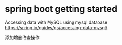 # spring boot getting started
Accessing data with MySQL
using mysql database
https://spring.io/guides/gs/accessing-data-mysql/

添加增删改查操作